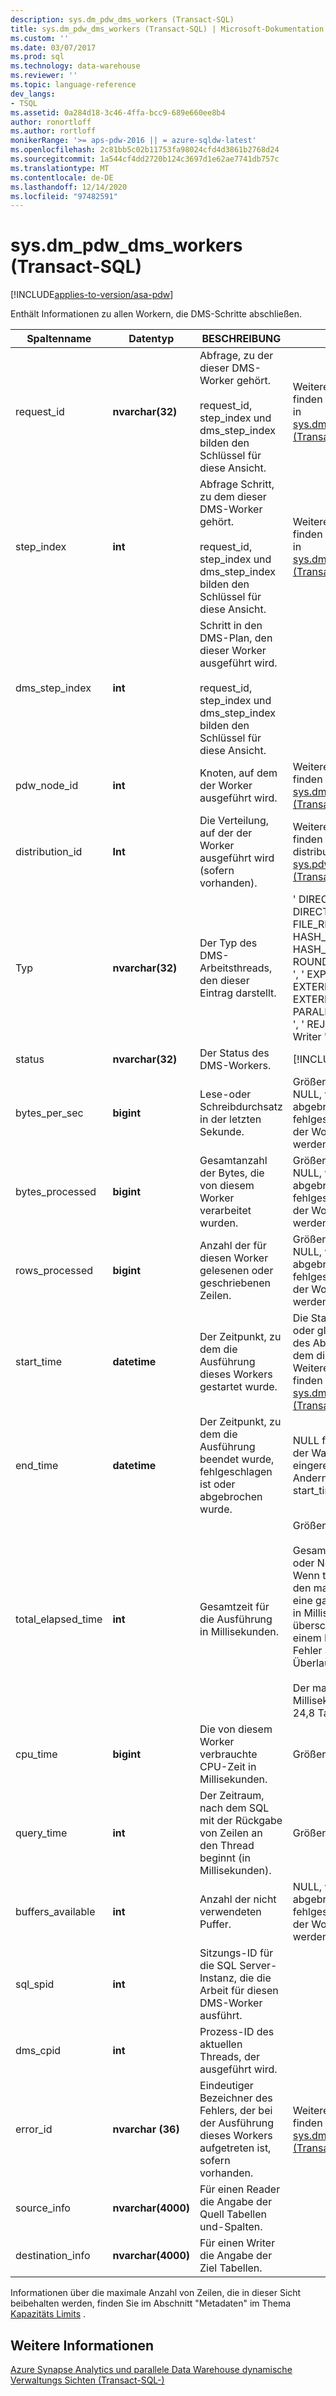 ```yaml
---
description: sys.dm_pdw_dms_workers (Transact-SQL)
title: sys.dm_pdw_dms_workers (Transact-SQL) | Microsoft-Dokumentation
ms.custom: ''
ms.date: 03/07/2017
ms.prod: sql
ms.technology: data-warehouse
ms.reviewer: ''
ms.topic: language-reference
dev_langs:
- TSQL
ms.assetid: 0a284d18-3c46-4ffa-bcc9-689e660ee8b4
author: ronortloff
ms.author: rortloff
monikerRange: '>= aps-pdw-2016 || = azure-sqldw-latest'
ms.openlocfilehash: 2c81bb5c02b11753fa98024cfd4d3861b2768d24
ms.sourcegitcommit: 1a544cf4dd2720b124c3697d1e62ae7741db757c
ms.translationtype: MT
ms.contentlocale: de-DE
ms.lasthandoff: 12/14/2020
ms.locfileid: "97482591"
---
```

# <a name="sysdm_pdw_dms_workers-transact-sql"></a>sys.dm_pdw_dms_workers (Transact-SQL)
[!INCLUDE[applies-to-version/asa-pdw](../../includes/applies-to-version/asa-pdw.md)]

  Enthält Informationen zu allen Workern, die DMS-Schritte abschließen.  
  
|Spaltenname|Datentyp|BESCHREIBUNG|Range|  
|-----------------|---------------|-----------------|-----------|  
|request_id|**nvarchar(32)**|Abfrage, zu der dieser DMS-Worker gehört.<br /><br /> request_id, step_index und dms_step_index bilden den Schlüssel für diese Ansicht.|Weitere Informationen finden Sie unter request_id in [sys.dm_pdw_exec_requests &#40;Transact-SQL-&#41;](../../relational-databases/system-dynamic-management-views/sys-dm-pdw-exec-requests-transact-sql.md).|  
|step_index|**int**|Abfrage Schritt, zu dem dieser DMS-Worker gehört.<br /><br /> request_id, step_index und dms_step_index bilden den Schlüssel für diese Ansicht.|Weitere Informationen finden Sie unter step_index in [sys.dm_pdw_request_steps &#40;Transact-SQL-&#41;](../../relational-databases/system-dynamic-management-views/sys-dm-pdw-request-steps-transact-sql.md).|  
|dms_step_index|**int**|Schritt in den DMS-Plan, den dieser Worker ausgeführt wird.<br /><br /> request_id, step_index und dms_step_index bilden den Schlüssel für diese Ansicht.||  
|pdw_node_id|**int**|Knoten, auf dem der Worker ausgeführt wird.|Weitere Informationen finden Sie unter node_id in [sys.dm_pdw_nodes &#40;Transact-SQL-&#41;](../../relational-databases/system-dynamic-management-views/sys-dm-pdw-nodes-transact-sql.md).|  
|distribution_id|**Int**|Die Verteilung, auf der der Worker ausgeführt wird (sofern vorhanden).|Weitere Informationen finden Sie unter distribution_id in [sys.pdw_distributions &#40;Transact-SQL-&#41;](../../relational-databases/system-catalog-views/sys-pdw-distributions-transact-sql.md).|  
|Typ|**nvarchar(32)**|Der Typ des DMS-Arbeitsthreads, den dieser Eintrag darstellt.|' DIRECT_CONVERTER ', ' DIRECT_READER ', ' FILE_READER ', ' HASH_CONVERTER ', ' HASH_READER ', ' ROUNDROBIN_CONVERTER ', ' EXPORT_READER ', ' EXTERNAL_READER ', ' EXTERNAL_WRITER ', ' PARALLEL_COPY_READER ', ' REJECT_WRITER ', ' Writer '|  
|status|**nvarchar(32)**|Der Status des DMS-Workers.|[!INCLUDE[ssInfoNA](../../includes/ssinfona-md.md)]|  
|bytes_per_sec|**bigint**|Lese-oder Schreibdurchsatz in der letzten Sekunde.|Größer oder gleich 0 (null). NULL, wenn die Abfrage abgebrochen wurde oder fehlgeschlagen ist, bevor der Worker ausgeführt werden konnte.|  
|bytes_processed|**bigint**|Gesamtanzahl der Bytes, die von diesem Worker verarbeitet wurden.|Größer oder gleich 0 (null). NULL, wenn die Abfrage abgebrochen wurde oder fehlgeschlagen ist, bevor der Worker ausgeführt werden konnte.|  
|rows_processed|**bigint**|Anzahl der für diesen Worker gelesenen oder geschriebenen Zeilen.|Größer oder gleich 0 (null). NULL, wenn die Abfrage abgebrochen wurde oder fehlgeschlagen ist, bevor der Worker ausgeführt werden konnte.|  
|start_time|**datetime**|Der Zeitpunkt, zu dem die Ausführung dieses Workers gestartet wurde.|Die Startzeit ist größer als oder gleich der Startzeit des Abfrage Schritts, zu dem dieser Worker gehört. Weitere Informationen finden Sie unter [sys.dm_pdw_request_steps &#40;Transact-SQL-&#41;](../../relational-databases/system-dynamic-management-views/sys-dm-pdw-request-steps-transact-sql.md).|  
|end_time|**datetime**|Der Zeitpunkt, zu dem die Ausführung beendet wurde, fehlgeschlagen ist oder abgebrochen wurde.|NULL für laufende oder in der Warteschlange eingereihte Worker. Andernfalls größer als start_time.|  
|total_elapsed_time|**int**|Gesamtzeit für die Ausführung in Millisekunden.|Größer oder gleich 0 (null).<br /><br /> Gesamtzeit seit dem Start oder Neustart des Systems. Wenn total_elapsed_time den maximalen Wert für eine ganze Zahl (24,8 Tage in Millisekunden) überschreitet, führt dies zu einem Materialisierungs Fehler aufgrund eines Überlaufs.<br /><br /> Der maximale Wert in Millisekunden entspricht 24,8 Tagen.|  
|cpu_time|**bigint**|Die von diesem Worker verbrauchte CPU-Zeit in Millisekunden.|Größer oder gleich 0 (null).|  
|query_time|**int**|Der Zeitraum, nach dem SQL mit der Rückgabe von Zeilen an den Thread beginnt (in Millisekunden).|Größer oder gleich 0 (null).|  
|buffers_available|**int**|Anzahl der nicht verwendeten Puffer.| NULL, wenn die Abfrage abgebrochen wurde oder fehlgeschlagen ist, bevor der Worker ausgeführt werden konnte.|  
|sql_spid|**int**|Sitzungs-ID für die SQL Server-Instanz, die die Arbeit für diesen DMS-Worker ausführt.||  
|dms_cpid|**int**|Prozess-ID des aktuellen Threads, der ausgeführt wird.||  
|error_id|**nvarchar (36)**|Eindeutiger Bezeichner des Fehlers, der bei der Ausführung dieses Workers aufgetreten ist, sofern vorhanden.|Weitere Informationen finden Sie unter error_id in [sys.dm_pdw_request_steps &#40;Transact-SQL-&#41;](../../relational-databases/system-dynamic-management-views/sys-dm-pdw-request-steps-transact-sql.md).|  
|source_info|**nvarchar(4000)**|Für einen Reader die Angabe der Quell Tabellen und-Spalten.||  
|destination_info|**nvarchar(4000)**|Für einen Writer die Angabe der Ziel Tabellen.||  
  
 Informationen über die maximale Anzahl von Zeilen, die in dieser Sicht beibehalten werden, finden Sie im Abschnitt "Metadaten" im Thema [Kapazitäts Limits](/azure/sql-data-warehouse/sql-data-warehouse-service-capacity-limits#metadata) .  
  
## <a name="see-also"></a>Weitere Informationen  
 [Azure Synapse Analytics und parallele Data Warehouse dynamische Verwaltungs Sichten &#40;Transact-SQL-&#41;](../../relational-databases/system-dynamic-management-views/sql-and-parallel-data-warehouse-dynamic-management-views.md)  
  
  
